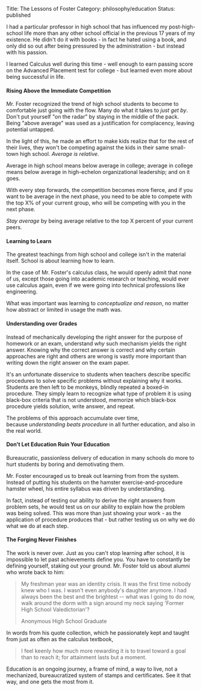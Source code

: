 Title: The Lessons of Foster
Category: philosophy/education
Status: published

I had a particular professor in high school that has influenced my post-high-school life more than any other school official in the previous 17 years of my existence. He didn't do it with books - in fact he hated using a book, and only did so out after being pressured by the administration - but instead with his passion.

I learned Calculus well during this time - well enough to earn passing score on the Advanced Placement test for college - but learned even more about being successful in life.

#### Rising Above the Immediate Competition

Mr. Foster recognized the trend of high school students to become to comfortable just going with the flow. Many do what it takes to _just get by_. Don't put yourself "on the radar" by staying in the middle of the pack.  Being "above average" was used as a justification for complacency, leaving potential untapped.

In the light of this, he made an effort to make kids realize that for the rest of their lives, they won't be competing against the kids in their same small-town high school. *Average is relative*.

Average in high school means below average in college; average in college means below average in high-echelon organizational leadership; and on it goes.

With every step forwards, the competition becomes more fierce, and if you want to be average in the next phase, you need to be able to compete with the top X% of your current group, who will be competing with you in the next phase.

_Stay average_ by being average relative to the top X percent of your current peers.

#### Learning to Learn

The greatest teachings from high school and college isn't in the material itself. School is about learning how to learn.

In the case of Mr. Foster's calculus class, he would openly admit that none of us, except those going into academic research or teaching, would ever use calculus again, even if we were going into technical professions like engineering.

What was important was learning to *conceptualize and reason*, no matter how abstract or limited in usage the math was.

#### Understanding over Grades

Instead of mechanically developing the right answer for the purpose of homework or an exam, understand *why* such mechanism yields the right answer. Knowing why the correct answer is correct and why certain approaches are right and others are wrong is vastly more important than writing down the right answer on the exam paper.

It's an unfortunate disservice to students when teachers describe specific procedures to solve specific problems without explaining why it works. Students are then left to be monkeys, blindly repeated a boxed-in procedure. They simply learn to recognize what type of problem it is using black-box criteria that is not understood, memorize which black-box procedure yields solution, write answer, and repeat.

The problems of this approach accumulate over time, because *understanding beats procedure* in all further education, and also in the real world.

#### Don't Let Education Ruin Your Education

Bureaucratic, passionless delivery of education in many schools do more to hurt students by boring and demotivating them. 

Mr. Foster encouraged us to break out learning from from the system. Instead of putting his students on the hamster exercise-and-procedure hamster wheel, his entire syllabus was driven by understanding. 

In fact, instead of testing our ability to derive the right answers from problem sets, he would test us on our ability to explain how the problem was being solved. This was more than just showing your work - as the application of procedure produces that - but rather testing us on why we do what we do at each step.

#### The Forging Never Finishes

The work is never over. Just as you can't stop learning after school, it is impossible to let past achievements define you. You have to constantly be defining yourself, staking out your ground. Mr. Foster told us about alumni who wrote back to him:

> My freshman year was an identity crisis. It was the first time nobody knew who I was. I wasn't even anybody's daughter anymore. I had always been the best and the brightest -- what was I going to do now, walk around the dorm with a sign around my neck saying 'Former High School Valedictorian'?
    <p class="annotation">
            Anonymous High School Graduate
    </p>

In words from his quote collection, which he passionately kept and taught from just as often as the calculus textbook,

> I feel keenly how much more rewarding it is to travel toward a goal than to reach it; for attainment lasts but a moment.

Education is an ongoing journey, a frame of mind, a way to live,  not a mechanized, bureaucratized system of stamps and certificates. See it that way, and one gets the most from it.

